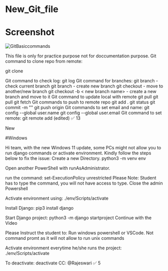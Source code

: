 # New_Git_file

# Screenshot
![GitBasiccommands](https://user-images.githubusercontent.com/106957343/185361665-dccff2e6-dbcb-43db-9934-04091d1e6a6a.png)

This file is only for practice purpose not for doccumentation purpose.
Git command to clone repo from remote:

git clone <github url>
  
Git command to check log:
git log
Git command for branches:
git branch - check current branch
git branch <new branch name> - create new branch
git checkout <branch name> - move to another/new branch
git checkout -b < new branch name> - create a new branch and move to it
Git command to update local with remote
git pull
git pull <branch name>
git fetch
Git commands to push to remote repo
git add .
git status
git commit -m "<message you want to log>"
git push origin <branch name>
Git commands to set email and name:
git config --global user.name <username>
git config --global user.email <email>
Git command to set remote:
git remote add <github url> (edited) 
:white_check_mark:
13

New



 #Windows
  
  
Hi team, with the new Windows 11 update, some PCs might not allow you to run django commands or activate environment.
Kindly follow the steps below to fix the issue:
Create a new Directory.
python3 -m venv env
  
Open another PowerShell with runAsAdministrator.
  
run the command: set-ExecutionPolicy unrestricted  Please Note: Student has to type the command, you will not have access to type.
 Close the admin Powershell
  
Activate environment using: ./env/Scripts/activate
  
Install Django: pip3 install django
  
Start Django project: python3 -m django startproject <project-name>
Continue with the Video
  
Please Instruct the student to:
Run windows powershell or VSCode. Not command promt as it will not allow to run unix commands
  
Activate environment everytime he/she runs the project: ./env/Scripts/activate
  
To deactivate: deactivate
CC: 
@Rajeswari
:white_check_mark:
5

